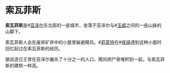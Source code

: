 # 索瓦菲斯

**索瓦菲斯**是#[亚泽尔](locations/azir)东北部的一座城市，坐落于亚泽尔与#[玉威](locations/yulay)之间的一座山脉的山脚下。

索瓦菲斯人会在废弃矿井中的小屋里躲避飓风。#[莉芙特](characters/lift)在#[夜铎](locations/yeddaw)遇到这种小屋时回忆起过在索瓦菲斯的经历。

据说造日王曾在亚泽尔屠杀了十分之一的人口，飓风把尸骨堆积到一起，与索瓦菲斯的建筑一样高。
